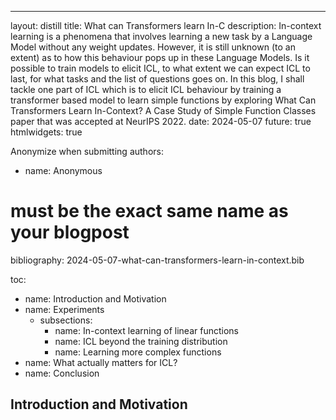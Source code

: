 ---
layout: distill
title: What can Transformers learn In-C
description: In-context learning is a phenomena that involves learning a new task by a Language Model without any weight updates. However, it is still unknown (to an extent) as to how this behaviour pops up in these Language Models. Is it possible to train models to elicit ICL, to what extent we can expect ICL to last, for what tasks and the list of questions goes on. In this blog, I shall tackle one part of ICL which is to elicit ICL behaviour by training a transformer based model to learn simple functions by exploring What Can Transformers Learn In-Context? A Case Study of Simple Function Classes paper that was accepted at NeurIPS 2022.
date: 2024-05-07
future: true
htmlwidgets: true

Anonymize when submitting
authors:
  - name: Anonymous

# must be the exact same name as your blogpost
bibliography: 2024-05-07-what-can-transformers-learn-in-context.bib

toc:
 - name: Introduction and Motivation
 - name: Experiments
   - subsections:
     - name: In-context learning of linear functions
     - name: ICL beyond the training distribution
     - name: Learning more complex functions
 - name: What actually matters for ICL?
 - name: Conclusion


## Introduction and Motivation
